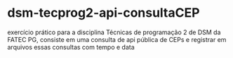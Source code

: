 # dsm-tecprog2-api-consultaCEP
exercício prático para a disciplina Técnicas de programação 2 de DSM da FATEC PG, consiste em uma consulta de api pública de CEPs e registrar em arquivos essas consultas com tempo e data
